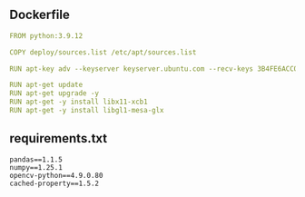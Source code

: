 ## Dockerfile
```yaml
FROM python:3.9.12

COPY deploy/sources.list /etc/apt/sources.list

RUN apt-key adv --keyserver keyserver.ubuntu.com --recv-keys 3B4FE6ACC0B21F32

RUN apt-get update
RUN apt-get upgrade -y
RUN apt-get -y install libx11-xcb1
RUN apt-get -y install libgl1-mesa-glx

```

## requirements.txt
```shell script
pandas==1.1.5
numpy==1.25.1
opencv-python==4.9.0.80
cached-property==1.5.2
```
